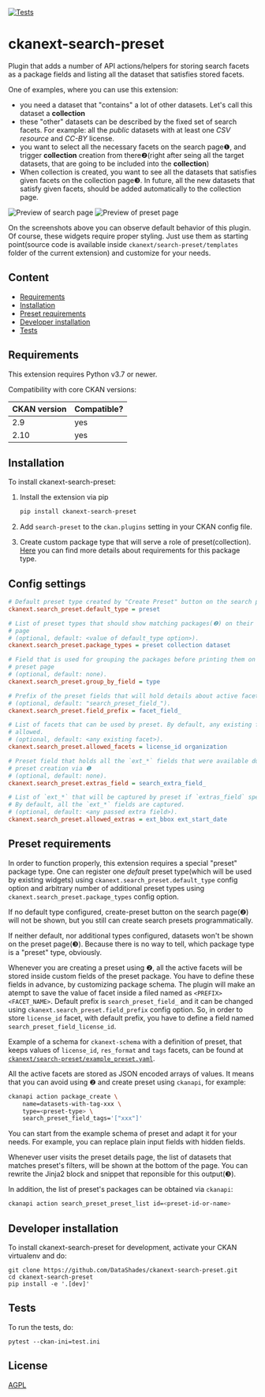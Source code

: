 [![Tests](https://github.com/DataShades/ckanext-search-preset/workflows/Tests/badge.svg?branch=main)](https://github.com/DataShades/ckanext-search-preset/actions)

# ckanext-search-preset

Plugin that adds a number of API actions/helpers for storing search facets as a package fields and listing all the dataset that satisfies stored facets.

One of examples, where you can use this extension:

- you need a dataset that "contains" a lot of other datasets. Let's call this
dataset a **collection**
- these "other" datasets can be described by the fixed set of search facets. For
example: all the _public_ datasets with at least one _CSV resource_ and _CC-BY_
license.
- you want to select all the necessary facets on the search page❶, and
trigger **collection** creation from there❷(right after seing all the target
datasets, that are going to be included into the **collection**)
- When collection is created, you want to see all the datasets that satisfies
given facets on the collection page❸. In future, all the new datasets that
satisfy given facets, should be added automatically to the collection page.

![Preview of search page](img/search-page.png)
![Preview of preset page](img/preset-page.png)

On the screenshots above you can observe default behavior of this plugin. Of course, these widgets require proper styling. Just use them as starting point(source code is available inside `ckanext/search-preset/templates` folder of the current extension) and customize for your needs.

## Content

- [Requirements](#requirements)
- [Installation](#installation)
- [Preset requirements](#preset-requirements)
- [Developer installation](#developer-installation)
- [Tests](#tests)

## Requirements

This extension requires Python v3.7 or newer.

Compatibility with core CKAN versions:

| CKAN version | Compatible? |
| ------------ | ----------- |
| 2.9          | yes         |
| 2.10         | yes         |

## Installation

To install ckanext-search-preset:

1. Install the extension via pip

   ```sh
   pip install ckanext-search-preset
   ```

1. Add `search-preset` to the `ckan.plugins` setting in your CKAN
   config file.

1. Create custom package type that will serve a role of preset(collection).
   [Here](#preset-requirements) you can find more details about requirements for
   this package type.

## Config settings

```ini
# Default preset type created by "Create Preset" button on the search page
ckanext.search_preset.default_type = preset

# List of preset types that should show matching packages(❷) on their details
# page
# (optional, default: <value of default_type option>).
ckanext.search_preset.package_types = preset collection dataset

# Field that is used for grouping the packages before printing them on the
# preset page
# (optional, default: none).
ckanext.search_preset.group_by_field = type

# Prefix of the preset fields that will hold details about active facets
# (optional, default: "search_preset_field_").
ckanext.search_preset.field_prefix = facet_field_

# List of facets that can be used by preset. By default, any existing facet is
# allowed.
# (optional, default: <any existing facet>).
ckanext.search_preset.allowed_facets = license_id organization

# Preset field that holds all the `ext_*` fields that were available during
# preset creation via ❶
# (optional, default: none).
ckanext.search_preset.extras_field = search_extra_field_

# List of `ext_*` that will be captured by preset if `extras_field` specified.
# By default, all the `ext_*` fields are captured.
# (optional, default: <any passed extra field>).
ckanext.search_preset.allowed_extras = ext_bbox ext_start_date
```

## Preset requirements

In order to function properly, this extension requires a special "preset"
package type. One can register one *default* preset type(which will be used by
existing widgets) using `ckanext.search_preset.default_type` config option and
arbitrary number of additional preset types using
`ckanext.search_preset.package_types` config option.

If no default type configured, create-preset button on the search page(❷) will
not be shown, but you still can create search presets programmatically.

If neither default, nor additional types configured, datasets won't be shown on
the preset page(❸). Because there is no way to tell, which package type is a
"preset" type, obviously.

Whenever you are creating a preset using ❷, all the active facets will be stored
inside custom fields of the preset package. You have to define these fields in
advance, by customizing package schema. The plugin will make an atempt to save
the value of facet inside a filed named as `<PREFIX><FACET_NAME>`. Default
prefix is `search_preset_field_` and it can be changed using
`ckanext.search_preset.field_prefix` config option. So, in order to store
`license_id` facet, with default prefix, you have to define a field named
`search_preset_field_license_id`.

Example of a schema for `ckanext-schema` with a definition of preset, that keeps
values of `license_id`, `res_format` and `tags` facets, can be found at
[`ckanext/search-preset/example_preset.yaml`](ckanext/search-preset/example_preset.yaml).

All the active facets are stored as JSON encoded arrays of values. It means that
you can avoid using ❷ and create preset using `ckanapi`, for example:

```sh
ckanapi action package_create \
    name=datasets-with-tag-xxx \
    type=<preset-type> \
    search_preset_field_tags='["xxx"]'
```

You can start from the example schema of preset and adapt it for your needs. For
example, you can replace plain input fields with hidden fields.

Whenever user visits the preset details page, the list of datasets that matches preset's filters, will be shown at the bottom of the page. You can rewrite the Jinja2 block and snippet that reponsible for this output(❸).

In addition, the list of preset's packages can be obtained via `ckanapi`:

```sh
ckanapi action search_preset_preset_list id=<preset-id-or-name>
```

## Developer installation

To install ckanext-search-preset for development, activate your CKAN virtualenv and
do:

    git clone https://github.com/DataShades/ckanext-search-preset.git
    cd ckanext-search-preset
    pip install -e '.[dev]'

## Tests

To run the tests, do:

    pytest --ckan-ini=test.ini

## License

[AGPL](https://www.gnu.org/licenses/agpl-3.0.en.html)
